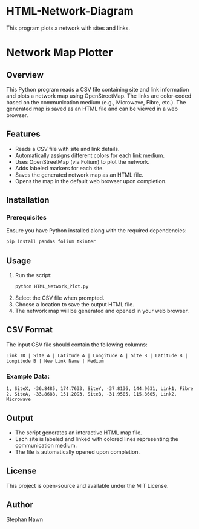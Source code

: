 # HTML-Network-Diagram
This program plots a network with sites and links.


# Network Map Plotter

## Overview
This Python program reads a CSV file containing site and link information and plots a network map using OpenStreetMap. The links are color-coded based on the communication medium (e.g., Microwave, Fibre, etc.). The generated map is saved as an HTML file and can be viewed in a web browser.

## Features
- Reads a CSV file with site and link details.
- Automatically assigns different colors for each link medium.
- Uses OpenStreetMap (via Folium) to plot the network.
- Adds labeled markers for each site.
- Saves the generated network map as an HTML file.
- Opens the map in the default web browser upon completion.

## Installation
### Prerequisites
Ensure you have Python installed along with the required dependencies:
```sh
pip install pandas folium tkinter
```

## Usage
1. Run the script:
   ```sh
   python HTML_Network_Plot.py
   ```
2. Select the CSV file when prompted.
3. Choose a location to save the output HTML file.
4. The network map will be generated and opened in your web browser.

## CSV Format
The input CSV file should contain the following columns:
```
Link ID | Site A | Latitude A | Longitude A | Site B | Latitude B | Longitude B | New Link Name | Medium
```
### Example Data:
```
1, SiteX, -36.8485, 174.7633, SiteY, -37.8136, 144.9631, Link1, Fibre
2, SiteA, -33.8688, 151.2093, SiteB, -31.9505, 115.8605, Link2, Microwave
```

## Output
- The script generates an interactive HTML map file.
- Each site is labeled and linked with colored lines representing the communication medium.
- The file is automatically opened upon completion.

## License
This project is open-source and available under the MIT License.

## Author
Stephan Nawn

